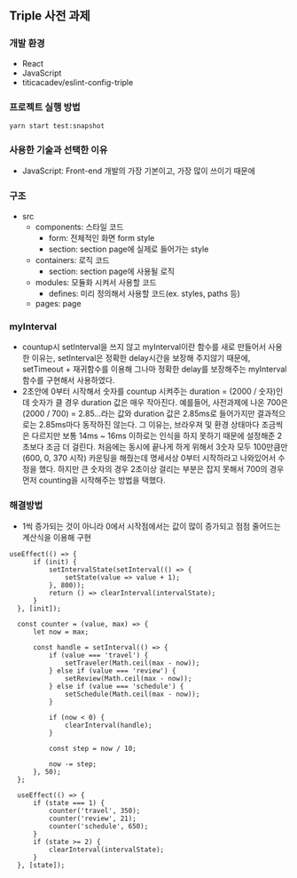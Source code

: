 ## Triple 사전 과제

### 개발 환경
- React
- JavaScript
- titicacadev/eslint-config-triple

### 프로젝트 실행 방법
```yarn start test:snapshot```

### 사용한 기술과 선택한 이유
- JavaScript: Front-end 개발의 가장 기본이고, 가장 많이 쓰이기 때문에

### 구조
- src
  - components: 스타일 코드
    - form: 전체적인 화면 form style
    - section: section page에 실제로 들어가는 style
  - containers: 로직 코드
    - section: section page에 사용될 로직
  - modules: 모듈화 시켜서 사용할 코드
    - defines: 미리 정의해서 사용할 코드(ex. styles, paths 등)
  - pages: page 

### myInterval
- countup시 setInterval을 쓰지 않고 myInterval이란 함수를 새로 만들어서 사용한 이유는, setInterval은 정확한 delay시간을 보장해 주지않기 때문에, setTimeout + 재귀함수를 이용해 그나마 정확한 delay를 보장해주는 myInterval함수를 구현해서 사용하였다.
- 2초안에 0부터 시작해서 숫자를 countup 시켜주는 duration = (2000 / 숫자)인데 숫자가 클 경우 duration 값은 매우 작아진다. 예를들어, 사전과제에 나온 700은 (2000 / 700) = 2.85...라는 값와 duration 값은 2.85ms로 들어가지만 결과적으로는 2.85ms마다 동작하진 않는다. 그 이유는, 브라우져 및 환경 상태마다 조금씩은 다르지만 보통 14ms ~ 16ms 이하로는 인식을 하지 못하기 때문에 설정해준 2초보다 조금 더 걸린다. 처음에는 동시에 끝나게 하게 위해서 3숫자 모두 100만큼만(600, 0, 370 시작) 카운팅을 해줬는데 명세서상 0부터 시작하라고 나와있어서 수정을 했다. 하지만 큰 숫자의 경우 2초이상 걸리는 부분은 잡지 못해서 700의 경우 먼저 counting을 시작해주는 방법을 택했다.

### 해결방법
- 1씩 증가되는 것이 아니라 0에서 시작점에서는 값이 많이 증가되고 점점 줄어드는 계산식을 이용해 구현
```
useEffect(() => {
      if (init) {
          setIntervalState(setInterval(() => {
              setState(value => value + 1);
          }, 800));
          return () => clearInterval(intervalState);
      }
  }, [init]);

  const counter = (value, max) => {
      let now = max;

      const handle = setInterval(() => {
          if (value === 'travel') {
              setTraveler(Math.ceil(max - now));
          } else if (value === 'review') {
              setReview(Math.ceil(max - now));
          } else if (value === 'schedule') {
              setSchedule(Math.ceil(max - now));
          }

          if (now < 0) {
              clearInterval(handle);
          }

          const step = now / 10;

          now -= step;
      }, 50);
  };

  useEffect(() => {
      if (state === 1) {
          counter('travel', 350);
          counter('review', 21);
          counter('schedule', 650);
      }
      if (state >= 2) {
          clearInterval(intervalState);
      }
  }, [state]);
```
